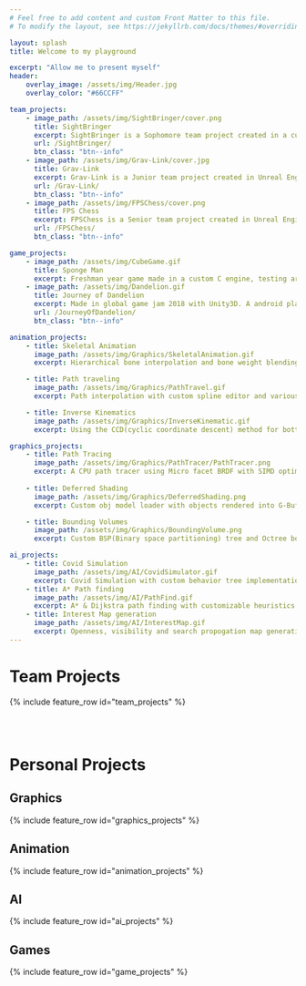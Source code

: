 ```yaml
---
# Feel free to add content and custom Front Matter to this file.
# To modify the layout, see https://jekyllrb.com/docs/themes/#overriding-theme-defaults

layout: splash
title: Welcome to my playground

excerpt: "Allow me to present myself"
header:
    overlay_image: /assets/img/Header.jpg
    overlay_color: "#66CCFF"

team_projects:
    - image_path: /assets/img/SightBringer/cover.png
      title: SightBringer
      excerpt: SightBringer is a Sophomore team project created in a custom engine.
      url: /SightBringer/
      btn_class: "btn--info"
    - image_path: /assets/img/Grav-Link/cover.jpg
      title: Grav-Link
      excerpt: Grav-Link is a Junior team project created in Unreal Engine. 
      url: /Grav-Link/
      btn_class: "btn--info"
    - image_path: /assets/img/FPSChess/cover.png
      title: FPS Chess
      excerpt: FPSChess is a Senior team project created in Unreal Engine.
      url: /FPSChess/
      btn_class: "btn--info"

game_projects:
    - image_path: /assets/img/CubeGame.gif
      title: Sponge Man
      excerpt: Freshman year game made in a custom C engine, testing around with classic platformer abilities like jump height and run speed modifier, double jump, wall jump, dash, etc
    - image_path: /assets/img/Dandelion.gif
      title: Journey of Dandelion
      excerpt: Made in global game jam 2018 with Unity3D. A android platformer game that utilizes phone gyroscope and microphone functionalities.
      url: /JourneyOfDandelion/
      btn_class: "btn--info"

animation_projects:
    - title: Skeletal Animation
      image_path: /assets/img/Graphics/SkeletalAnimation.gif
      excerpt: Hierarchical bone interpolation and bone weight blending.

    - title: Path traveling
      image_path: /assets/img/Graphics/PathTravel.gif
      excerpt: Path interpolation with custom spline editor and various numerical integration methods

    - title: Inverse Kinematics
      image_path: /assets/img/Graphics/InverseKinematic.gif
      excerpt: Using the CCD(cyclic coordinate descent) method for bottom up IK bone interpolation.

graphics_projects:
    - title: Path Tracing
      image_path: /assets/img/Graphics/PathTracer/PathTracer.png
      excerpt: A CPU path tracer using Micro facet BRDF with SIMD optimizations.
      
    - title: Deferred Shading
      image_path: /assets/img/Graphics/DeferredShading.png
      excerpt: Custom obj model loader with objects rendered into G-Buffer.

    - title: Bounding Volumes
      image_path: /assets/img/Graphics/BoundingVolume.png
      excerpt: Custom BSP(Binary space partitioning) tree and Octree bounding volume generation.

ai_projects:
    - title: Covid Simulation
      image_path: /assets/img/AI/CovidSimulator.gif
      excerpt: Covid Simulation with custom behavior tree implementation.
    - title: A* Path finding
      image_path: /assets/img/AI/PathFind.gif
      excerpt: A* & Dijkstra path finding with customizable heuristics and efficient smoothing/rubberbanding algorithm.
    - title: Interest Map generation
      image_path: /assets/img/AI/InterestMap.gif
      excerpt: Openness, visibility and search propogation map generation with a simple hide & seek game
---
```


# Team Projects
{% include feature_row id="team_projects" %}  
<pre>


</pre>
# Personal Projects
## Graphics
{% include feature_row id="graphics_projects" %}  
## Animation
{% include feature_row id="animation_projects" %}
## AI
{% include feature_row id="ai_projects" %}
## Games
{% include feature_row id="game_projects" %}
